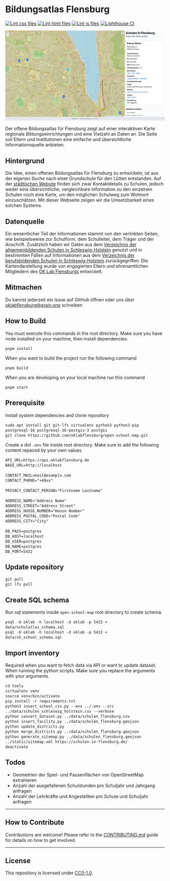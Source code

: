 # Bildungsatlas Flensburg

[![Lint css files](https://github.com/oklabflensburg/open-school-map/actions/workflows/lint-css.yml/badge.svg)](https://github.com/oklabflensburg/open-school-map/actions/workflows/lint-css.yml)
[![Lint html files](https://github.com/oklabflensburg/open-school-map/actions/workflows/lint-html.yml/badge.svg)](https://github.com/oklabflensburg/open-school-map/actions/workflows/lint-html.yml)
[![Lint js files](https://github.com/oklabflensburg/open-school-map/actions/workflows/lint-js.yml/badge.svg)](https://github.com/oklabflensburg/open-school-map/actions/workflows/lint-js.yml)
[![Lighthouse CI](https://github.com/oklabflensburg/open-school-map/actions/workflows/lighthouse.yml/badge.svg)](https://github.com/oklabflensburg/open-school-map/actions/workflows/lighthouse.yml)


![Bildungsatlas Flensburg](https://raw.githubusercontent.com/oklabflensburg/open-school-map/main/screenshot_bildungsatlas.jpg)

Der offene Bildungsatlas für Flensburg zeigt auf einer interaktiven Karte regionale Bildungseinrichtungen und eine Vielzahl an Daten an. Die Seite soll Eltern und Institutionen eine einfache und übersichtliche Informationsquelle anbieten.



## Hintergrund

Die Idee, einen offenen Bildungsatlas für Flensburg zu entwickeln, ist aus der eigenen Suche nach einer Grundschule für den Lütten entstanden. Auf der [städtischen Website](https://www.flensburg.de/Leben-Soziales/Kinderbetreuung-Schulen/Grundschulen) finden sich zwar Kontaktdetails zu Schulen, jedoch weder eine übersichtliche, vergleichbare Information zu den einzelnen Schulen noch eine Karte, um den möglichen Schulweg zum Wohnort einzuschätzen. Mit dieser Webseite zeigen wir die Umsetzbarkeit eines solchen Systems.


## Datenquelle

Ein wesentlicher Teil der Informationen stammt von den verlinkten Seiten, wie beispielsweise zur Schulform, dem Schulleiter, dem Träger und der Anschrift. Zusätzlich haben wir Daten aus dem [Verzeichnis der allgemeinbildenden Schulen in Schleswig-Holstein](https://www.statistik-nord.de/fileadmin/Dokumente/Verzeichnisse/Schulverzeichnis_A_22-23.pdf) genutzt und in bestimmten Fällen auf Informationen aus dem [Verzeichnis der berufsbildenden Schulen in Schleswig-Holstein](https://www.statistik-nord.de/fileadmin/Dokumente/Verzeichnisse/Schulverzeichnis_B_22-23.pdf) zurückgegriffen. Die Kartendarstellung wurde von engagierten Eltern und ehrenamtlichen Mitgliedern des [OK Lab Flensburgs](https://oklabflensburg.de) entwickelt.


## Mitmachen

Du kannst jederzeit ein Issue auf GitHub öffnen oder uns über oklabflensburg@grain.one schreiben



## How to Build

You must execute this commands in the root directory. Make sure you have node installed on your machine, then install dependencies. 

```
pnpm install
```


When you want to build the project run the following command

```
pnpm build
```


When you are developing on your local machine run this command

```
pnpm start
```



## Prerequisite

Install system dependencies and clone repository

```
sudo apt install git git-lfs virtualenv python3 python3-pip postgresql-16 postgresql-16-postgis-3 postgis
git clone https://github.com/oklabflensburg/open-school-map.git
```

Create a dot `.env` file inside root directory. Make sure to add the following content repaced by your own values

```
API_URL=https://api.oklabflensburg.de
BASE_URL=http://localhost

CONTACT_MAIL=mail@example.com
CONTACT_PHONE="+49xx"

PRIVACY_CONTACT_PERSON="Firstname Lastname"

ADDRESS_NAME="Address Name"
ADDRESS_STREET="Address Street"
ADDRESS_HOUSE_NUMBER="House Number"
ADDRESS_POSTAL_CODE="Postal Code"
ADDRESS_CITY="City"

DB_PASS=postgres
DB_HOST=localhost
DB_USER=postgres
DB_NAME=postgres
DB_PORT=5432
```


## Update repository

```
git pull
git lfs pull
```


## Create SQL schema

Run sql statements inside `open-school-map` root directory to create schema.

```
psql -U oklab -h localhost -d oklab -p 5432 < data/schulatlas_schema.sql
psql -U oklab -h localhost -d oklab -p 5432 < data/sh_school_schema.sql 
```


## Import inventory

Required when you want to fetch data via API or want to update dataset. When running the python scripts. Make sure you replace the arguments with your arguments.

```
cd tools
virtualenv venv
source venv/bin/activate
pip install -r requirements.txt
python3 insert_school_csv.py --env ../.env --src ../data/schulen_schleswig_holstein.csv --verbose
python convert_dataset.py ../data/schulen_flensburg.csv
python insert_facility.py ../data/schulen_flensburg.geojson
python update_districts.py
python merge_districts.py ../data/schulen_flensburg.geojson
python generate_sitemap.py ../data/schulen_flensburg.geojson ../static/sitemap.xml https://schulen-in-flensburg.de/
deactivate
```


## Todos

- Geometrien der Spiel- und Pausenflächen von OpenStreetMap extrahieren
- Anzahl der ausgefallenen Schulstunden pro Schuljahr und Jahrgang anfragen
- Anzahl der Lehrkräfte und Angestellten pro Schule und Schuljahr anfragen


---


## How to Contribute

Contributions are welcome! Please refer to the [CONTRIBUTING.md](CONTRIBUTING.md) guide for details on how to get involved.


---


## License

This repository is licensed under [CC0-1.0](LICENSE).